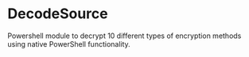 # DecodeSource
Powershell module to decrypt 10 different types of encryption methods using native PowerShell functionality.
